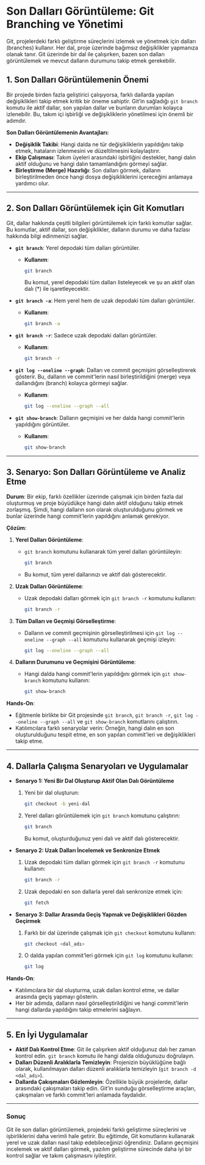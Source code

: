 # **Son Dalları Görüntüleme: Git Branching ve Yönetimi**

Git, projelerdeki farklı geliştirme süreçlerini izlemek ve yönetmek için dalları (branches) kullanır. Her dal, proje üzerinde bağımsız değişiklikler yapmanıza olanak tanır. Git üzerinde bir dal ile çalışırken, bazen son dalları görüntülemek ve mevcut dalların durumunu takip etmek gerekebilir.

## **1. Son Dalları Görüntülemenin Önemi**

Bir projede birden fazla geliştirici çalışıyorsa, farklı dallarda yapılan değişiklikleri takip etmek kritik bir öneme sahiptir. Git’in sağladığı `git branch` komutu ile aktif dallar, son yapılan dallar ve bunların durumları kolayca izlenebilir. Bu, takım içi işbirliği ve değişikliklerin yönetilmesi için önemli bir adımdır.

**Son Dalları Görüntülemenin Avantajları:**

- **Değişiklik Takibi**: Hangi dalda ne tür değişikliklerin yapıldığını takip etmek, hataların izlenmesini ve düzeltilmesini kolaylaştırır.
- **Ekip Çalışması**: Takım üyeleri arasındaki işbirliğini destekler, hangi dalın aktif olduğunu ve hangi dalın tamamlandığını görmeyi sağlar.
- **Birleştirme (Merge) Hazırlığı**: Son dalları görmek, dalların birleştirilmeden önce hangi dosya değişikliklerini içereceğini anlamaya yardımcı olur.

---

## **2. Son Dalları Görüntülemek için Git Komutları**

Git, dallar hakkında çeşitli bilgileri görüntülemek için farklı komutlar sağlar. Bu komutlar, aktif dallar, son değişiklikler, dalların durumu ve daha fazlası hakkında bilgi edinmenizi sağlar.

- **`git branch`**: Yerel depodaki tüm dalları görüntüler.
  - **Kullanım**:

    ```bash
    git branch
    ```

    Bu komut, yerel depodaki tüm dalları listeleyecek ve şu an aktif olan dalı (*) ile işaretleyecektir.

- **`git branch -a`**: Hem yerel hem de uzak depodaki tüm dalları görüntüler.
  - **Kullanım**:

    ```bash
    git branch -a
    ```

- **`git branch -r`**: Sadece uzak depodaki dalları görüntüler.
  - **Kullanım**:

    ```bash
    git branch -r
    ```

- **`git log --oneline --graph`**: Dalları ve commit geçmişini görselleştirerek gösterir. Bu, dalların ve commit'lerin nasıl birleştirildiğini (merge) veya dallandığını (branch) kolayca görmeyi sağlar.
  - **Kullanım**:

    ```bash
    git log --oneline --graph --all
    ```

- **`git show-branch`**: Dalların geçmişini ve her dalda hangi commit'lerin yapıldığını görüntüler.
  - **Kullanım**:

    ```bash
    git show-branch
    ```

---

## **3. Senaryo: Son Dalları Görüntüleme ve Analiz Etme**

**Durum**:
Bir ekip, farklı özellikler üzerinde çalışmak için birden fazla dal oluşturmuş ve proje büyüdükçe hangi dalın aktif olduğunu takip etmek zorlaşmış. Şimdi, hangi dalların son olarak oluşturulduğunu görmek ve bunlar üzerinde hangi commit’lerin yapıldığını anlamak gerekiyor.

**Çözüm**:

1. **Yerel Dalları Görüntüleme**:
   - `git branch` komutunu kullanarak tüm yerel dalları görüntüleyin:

     ```bash
     git branch
     ```

   - Bu komut, tüm yerel dallarınızı ve aktif dalı gösterecektir.

2. **Uzak Dalları Görüntüleme**:
   - Uzak depodaki dalları görmek için `git branch -r` komutunu kullanın:

     ```bash
     git branch -r
     ```

3. **Tüm Dalları ve Geçmişi Görselleştirme**:
   - Dalların ve commit geçmişinin görselleştirilmesi için `git log --oneline --graph --all` komutunu kullanarak geçmişi izleyin:

     ```bash
     git log --oneline --graph --all
     ```

4. **Dalların Durumunu ve Geçmişini Görüntüleme**:
   - Hangi dalda hangi commit'lerin yapıldığını görmek için `git show-branch` komutunu kullanın:

     ```bash
     git show-branch
     ```

**Hands-On**:

- Eğitmenle birlikte bir Git projesinde `git branch`, `git branch -r`, `git log --oneline --graph --all` ve `git show-branch` komutlarını çalıştırın.
- Katılımcılara farklı senaryolar verin: Örneğin, hangi dalın en son oluşturulduğunu tespit etme, en son yapılan commit'leri ve değişiklikleri takip etme.

---

## **4. Dallarla Çalışma Senaryoları ve Uygulamalar**

- **Senaryo 1: Yeni Bir Dal Oluşturup Aktif Olan Dalı Görüntüleme**
  1. Yeni bir dal oluşturun:

     ```bash
     git checkout -b yeni-dal
     ```

  2. Yerel dalları görüntülemek için `git branch` komutunu çalıştırın:

     ```bash
     git branch
     ```

     Bu komut, oluşturduğunuz yeni dalı ve aktif dalı gösterecektir.

- **Senaryo 2: Uzak Dalları İncelemek ve Senkronize Etmek**
  1. Uzak depodaki tüm dalları görmek için `git branch -r` komutunu kullanın:

     ```bash
     git branch -r
     ```

  2. Uzak depodaki en son dallarla yerel dalı senkronize etmek için:

     ```bash
     git fetch
     ```

- **Senaryo 3: Dallar Arasında Geçiş Yapmak ve Değişiklikleri Gözden Geçirmek**
  1. Farklı bir dal üzerinde çalışmak için `git checkout` komutunu kullanın:

     ```bash
     git checkout <dal_adı>
     ```

  2. O dalda yapılan commit’leri görmek için `git log` komutunu kullanın:

     ```bash
     git log
     ```

**Hands-On**:

- Katılımcılara bir dal oluşturma, uzak dalları kontrol etme, ve dallar arasında geçiş yapmayı gösterin.
- Her bir adımda, dalların nasıl görselleştirildiğini ve hangi commit'lerin hangi dallarda yapıldığını takip etmelerini sağlayın.

---

## **5. En İyi Uygulamalar**

- **Aktif Dalı Kontrol Etme**: Git ile çalışırken aktif olduğunuz dalı her zaman kontrol edin. `git branch` komutu ile hangi dalda olduğunuzu doğrulayın.
- **Dalları Düzenli Aralıklarla Temizleyin**: Projenizin büyüklüğüne bağlı olarak, kullanılmayan dalları düzenli aralıklarla temizleyin (`git branch -d <dal_adı>`).
- **Dallarda Çakışmaları Gözlemleyin**: Özellikle büyük projelerde, dallar arasındaki çakışmaları takip edin. Git’in sunduğu görselleştirme araçları, çakışmaları ve farklı commit’leri anlamada faydalıdır.

---

### **Sonuç**

Git ile son dalları görüntülemek, projedeki farklı geliştirme süreçlerini ve işbirliklerini daha verimli hale getirir. Bu eğitimde, Git komutlarını kullanarak yerel ve uzak dalları nasıl takip edebileceğinizi öğrendiniz. Dalların geçmişini incelemek ve aktif dalları görmek, yazılım geliştirme sürecinde daha iyi bir kontrol sağlar ve takım çalışmasını iyileştirir.
